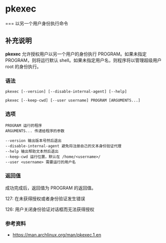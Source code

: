 # pkexec
===
以另一个用户身份执行命令

## 补充说明

**pkexec** 允许授权用户以另一个用户的身份执行 PROGRAM。如果未指定
PROGRAM，则将运行默认 shell。如果未指定用户名，则程序将以管理超级用户 root
的身份执行。

### 语法

```shell
pkexec [--version] [--disable-internal-agent] [--help]

pkexec [--keep-cwd] [--user username] PROGRAM [ARGUMENTS...]
```

### 选项

```shell
PROGRAM 运行的程序
ARGUMENTS... 传递给程序的参数

--version 输出版本号然后退出
--disable-internal-agent 避免将注册自己的文本身份验证代理
--help 输出帮助文本然后退出
--keep-cwd 运行位置，默认在 /home/<username>/
--user <username> 需要运行的用户名
```

### 返回值

成功完成后，返回值为 PROGRAM 的返回值。

127: 在未获得授权或者身份验证发生错误

126: 用户关闭身份验证对话框而无法获得授权

### 参考资料

- https://man.archlinux.org/man/pkexec.1.en

